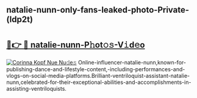 ## natalie-nunn-only-fans​-leaked-photo​-Private-(ldp2t)


# <h2><a href="https://mediaupload.pro?title=natalie-nunn&ref=git">🔗👉 🔴 natalie-nunn-P𝚑ot𝚘𝚜-V𝚒d𝚎o</a></h2>

[![Corinna Kopf Nue Nu𝚍e𝚜](https://i.imgur.com/0qMVB7G.gif)](https://mediaupload.pro?title=natalie-nunn&ref=git)
Online-influencer-natalie-nunn,known-for-publishing-dance-and-lifestyle-content,-including-performances-and-vlogs-on-social-media-platforms.Brilliant-ventriloquist-assistant-natalie-nunn,celebrated-for-their-exceptional-abilities-and-accomplishments-in-assisting-ventriloquists.  
